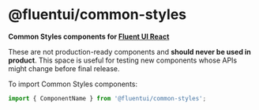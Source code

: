 # @fluentui/common-styles

**Common Styles components for [Fluent UI React](https://developer.microsoft.com/en-us/fluentui)**

These are not production-ready components and **should never be used in product**. This space is useful for testing new components whose APIs might change before final release.

To import Common Styles components:

```js
import { ComponentName } from '@fluentui/common-styles';
```
